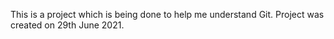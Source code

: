 This is a project which is being done to help me understand Git. 
Project was created on 29th June 2021.
